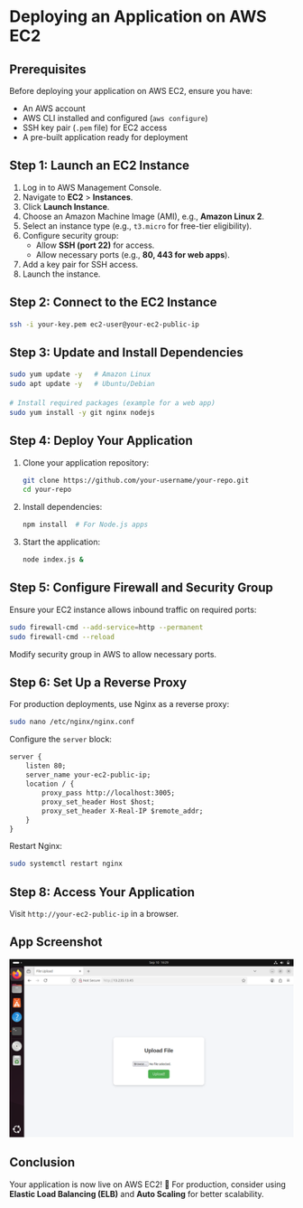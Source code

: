 # Deploying an Application on AWS EC2

## Prerequisites
Before deploying your application on AWS EC2, ensure you have:
- An AWS account
- AWS CLI installed and configured (`aws configure`)
- SSH key pair (`.pem` file) for EC2 access
- A pre-built application ready for deployment

## Step 1: Launch an EC2 Instance
1. Log in to AWS Management Console.
2. Navigate to **EC2** > **Instances**.
3. Click **Launch Instance**.
4. Choose an Amazon Machine Image (AMI), e.g., **Amazon Linux 2**.
5. Select an instance type (e.g., `t3.micro` for free-tier eligibility).
6. Configure security group:
   - Allow **SSH (port 22)** for access.
   - Allow necessary ports (e.g., **80, 443 for web apps**).
7. Add a key pair for SSH access.
8. Launch the instance.

## Step 2: Connect to the EC2 Instance
```sh
ssh -i your-key.pem ec2-user@your-ec2-public-ip
```

## Step 3: Update and Install Dependencies
```sh
sudo yum update -y   # Amazon Linux
sudo apt update -y   # Ubuntu/Debian

# Install required packages (example for a web app)
sudo yum install -y git nginx nodejs
```

## Step 4: Deploy Your Application
1. Clone your application repository:
   ```sh
   git clone https://github.com/your-username/your-repo.git
   cd your-repo	
   ```
2. Install dependencies:
   ```sh
   npm install  # For Node.js apps
   ```
3. Start the application:
   ```sh
   node index.js &
   ```

## Step 5: Configure Firewall and Security Group 
Ensure your EC2 instance allows inbound traffic on required ports:
```sh
sudo firewall-cmd --add-service=http --permanent
sudo firewall-cmd --reload
```

Modify security group in AWS to allow necessary ports.

## Step 6: Set Up a Reverse Proxy 
For production deployments, use Nginx as a reverse proxy:
```sh
sudo nano /etc/nginx/nginx.conf
```
Configure the `server` block:
```nginx
server {
    listen 80;
    server_name your-ec2-public-ip;
    location / {
        proxy_pass http://localhost:3005;
        proxy_set_header Host $host;
        proxy_set_header X-Real-IP $remote_addr;
    }
}
```
Restart Nginx:
```sh
sudo systemctl restart nginx
```

## Step 8: Access Your Application
Visit `http://your-ec2-public-ip` in a browser.

## App Screenshot
![File Upload App](aws-4-op.png)

## Conclusion
Your application is now live on AWS EC2! 🎉 For production, consider using **Elastic Load Balancing (ELB)** and **Auto Scaling** for better scalability.
